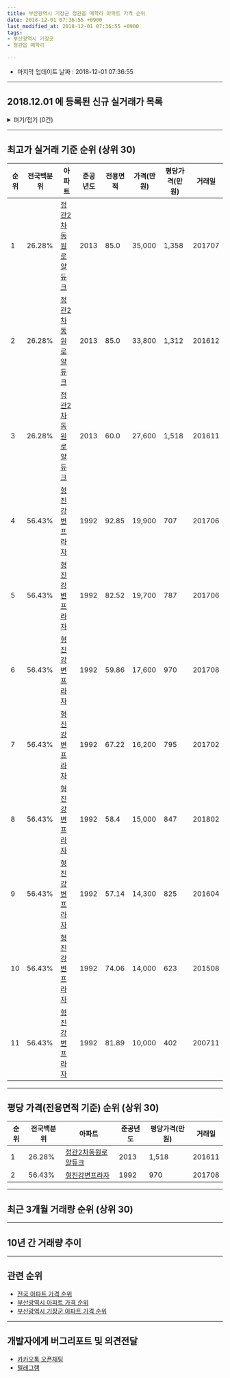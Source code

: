 ```yaml
---
title: 부산광역시 기장군 정관읍 매학리 아파트 가격 순위
date: 2018-12-01 07:36:55 +0900
last_modified_at: 2018-12-01 07:36:55 +0900
tags:
- 부산광역시 기장군
- 정관읍 매학리

---
```


* 마지막 업데이트 날짜 : 2018-12-01 07:36:55

---

## 2018.12.01 에 등록된 신규 실거래가 목록

<details>
<summary>펴기/접기 (0건)</summary>
<div markdown="1">

|아파트|전국백분위|준공년도|전용면적|가격(만원)|평당가격(만원)|거래일|
|---|---|---|---|---|---|---|
|없음|||||||


</div>
</details>

---

## 최고가 실거래 기준 순위 (상위 30)


|순위|전국백분위|아파트|준공년도|전용면적|가격(만원)|평당가격(만원)|거래일|
|---|---|---|---|---|---|---|---|
|1|26.28%|[정관2차동원로얄듀크](https://search.naver.com/search.naver?query=%EB%B6%80%EC%82%B0%EA%B4%91%EC%97%AD%EC%8B%9C+%EA%B8%B0%EC%9E%A5%EA%B5%B0+%EC%A0%95%EA%B4%80%EC%9D%8D+%EB%A7%A4%ED%95%99%EB%A6%AC+%EC%A0%95%EA%B4%802%EC%B0%A8%EB%8F%99%EC%9B%90%EB%A1%9C%EC%96%84%EB%93%80%ED%81%AC)|2013|85.0|35,000|1,358|201707|
|2|26.28%|[정관2차동원로얄듀크](https://search.naver.com/search.naver?query=%EB%B6%80%EC%82%B0%EA%B4%91%EC%97%AD%EC%8B%9C+%EA%B8%B0%EC%9E%A5%EA%B5%B0+%EC%A0%95%EA%B4%80%EC%9D%8D+%EB%A7%A4%ED%95%99%EB%A6%AC+%EC%A0%95%EA%B4%802%EC%B0%A8%EB%8F%99%EC%9B%90%EB%A1%9C%EC%96%84%EB%93%80%ED%81%AC)|2013|85.0|33,800|1,312|201612|
|3|26.28%|[정관2차동원로얄듀크](https://search.naver.com/search.naver?query=%EB%B6%80%EC%82%B0%EA%B4%91%EC%97%AD%EC%8B%9C+%EA%B8%B0%EC%9E%A5%EA%B5%B0+%EC%A0%95%EA%B4%80%EC%9D%8D+%EB%A7%A4%ED%95%99%EB%A6%AC+%EC%A0%95%EA%B4%802%EC%B0%A8%EB%8F%99%EC%9B%90%EB%A1%9C%EC%96%84%EB%93%80%ED%81%AC)|2013|60.0|27,600|1,518|201611|
|4|56.43%|[형진강변프라자](https://search.naver.com/search.naver?query=%EB%B6%80%EC%82%B0%EA%B4%91%EC%97%AD%EC%8B%9C+%EA%B8%B0%EC%9E%A5%EA%B5%B0+%EC%A0%95%EA%B4%80%EC%9D%8D+%EB%A7%A4%ED%95%99%EB%A6%AC+%ED%98%95%EC%A7%84%EA%B0%95%EB%B3%80%ED%94%84%EB%9D%BC%EC%9E%90)|1992|92.85|19,900|707|201706|
|5|56.43%|[형진강변프라자](https://search.naver.com/search.naver?query=%EB%B6%80%EC%82%B0%EA%B4%91%EC%97%AD%EC%8B%9C+%EA%B8%B0%EC%9E%A5%EA%B5%B0+%EC%A0%95%EA%B4%80%EC%9D%8D+%EB%A7%A4%ED%95%99%EB%A6%AC+%ED%98%95%EC%A7%84%EA%B0%95%EB%B3%80%ED%94%84%EB%9D%BC%EC%9E%90)|1992|82.52|19,700|787|201706|
|6|56.43%|[형진강변프라자](https://search.naver.com/search.naver?query=%EB%B6%80%EC%82%B0%EA%B4%91%EC%97%AD%EC%8B%9C+%EA%B8%B0%EC%9E%A5%EA%B5%B0+%EC%A0%95%EA%B4%80%EC%9D%8D+%EB%A7%A4%ED%95%99%EB%A6%AC+%ED%98%95%EC%A7%84%EA%B0%95%EB%B3%80%ED%94%84%EB%9D%BC%EC%9E%90)|1992|59.86|17,600|970|201708|
|7|56.43%|[형진강변프라자](https://search.naver.com/search.naver?query=%EB%B6%80%EC%82%B0%EA%B4%91%EC%97%AD%EC%8B%9C+%EA%B8%B0%EC%9E%A5%EA%B5%B0+%EC%A0%95%EA%B4%80%EC%9D%8D+%EB%A7%A4%ED%95%99%EB%A6%AC+%ED%98%95%EC%A7%84%EA%B0%95%EB%B3%80%ED%94%84%EB%9D%BC%EC%9E%90)|1992|67.22|16,200|795|201702|
|8|56.43%|[형진강변프라자](https://search.naver.com/search.naver?query=%EB%B6%80%EC%82%B0%EA%B4%91%EC%97%AD%EC%8B%9C+%EA%B8%B0%EC%9E%A5%EA%B5%B0+%EC%A0%95%EA%B4%80%EC%9D%8D+%EB%A7%A4%ED%95%99%EB%A6%AC+%ED%98%95%EC%A7%84%EA%B0%95%EB%B3%80%ED%94%84%EB%9D%BC%EC%9E%90)|1992|58.4|15,000|847|201802|
|9|56.43%|[형진강변프라자](https://search.naver.com/search.naver?query=%EB%B6%80%EC%82%B0%EA%B4%91%EC%97%AD%EC%8B%9C+%EA%B8%B0%EC%9E%A5%EA%B5%B0+%EC%A0%95%EA%B4%80%EC%9D%8D+%EB%A7%A4%ED%95%99%EB%A6%AC+%ED%98%95%EC%A7%84%EA%B0%95%EB%B3%80%ED%94%84%EB%9D%BC%EC%9E%90)|1992|57.14|14,300|825|201604|
|10|56.43%|[형진강변프라자](https://search.naver.com/search.naver?query=%EB%B6%80%EC%82%B0%EA%B4%91%EC%97%AD%EC%8B%9C+%EA%B8%B0%EC%9E%A5%EA%B5%B0+%EC%A0%95%EA%B4%80%EC%9D%8D+%EB%A7%A4%ED%95%99%EB%A6%AC+%ED%98%95%EC%A7%84%EA%B0%95%EB%B3%80%ED%94%84%EB%9D%BC%EC%9E%90)|1992|74.06|14,000|623|201508|
|11|56.43%|[형진강변프라자](https://search.naver.com/search.naver?query=%EB%B6%80%EC%82%B0%EA%B4%91%EC%97%AD%EC%8B%9C+%EA%B8%B0%EC%9E%A5%EA%B5%B0+%EC%A0%95%EA%B4%80%EC%9D%8D+%EB%A7%A4%ED%95%99%EB%A6%AC+%ED%98%95%EC%A7%84%EA%B0%95%EB%B3%80%ED%94%84%EB%9D%BC%EC%9E%90)|1992|81.89|10,000|402|200711|


---

## 평당 가격(전용면적 기준) 순위 (상위 30)


|순위|전국백분위|아파트|준공년도|평당가격(만원)|거래일|
|---|---|---|---|---|---|
|1|26.28%|[정관2차동원로얄듀크](https://search.naver.com/search.naver?query=%EB%B6%80%EC%82%B0%EA%B4%91%EC%97%AD%EC%8B%9C+%EA%B8%B0%EC%9E%A5%EA%B5%B0+%EC%A0%95%EA%B4%80%EC%9D%8D+%EB%A7%A4%ED%95%99%EB%A6%AC+%EC%A0%95%EA%B4%802%EC%B0%A8%EB%8F%99%EC%9B%90%EB%A1%9C%EC%96%84%EB%93%80%ED%81%AC)|2013|1,518|201611|
|2|56.43%|[형진강변프라자](https://search.naver.com/search.naver?query=%EB%B6%80%EC%82%B0%EA%B4%91%EC%97%AD%EC%8B%9C+%EA%B8%B0%EC%9E%A5%EA%B5%B0+%EC%A0%95%EA%B4%80%EC%9D%8D+%EB%A7%A4%ED%95%99%EB%A6%AC+%ED%98%95%EC%A7%84%EA%B0%95%EB%B3%80%ED%94%84%EB%9D%BC%EC%9E%90)|1992|970|201708|


---

## 최근 3개월 거래량 순위 (상위 30)


<div style="width:100%;">
    <canvas id="deal_count_ranking" height="250"></canvas>
</div>


<script>
new Chart(document.getElementById("deal_count_ranking"), {
    type: 'horizontalBar',
    data: {
        labels: ['정관2차동원로얄듀크'],
        datasets: [{
            label: '실거래 수',
            data: [4],
            borderColor: "rgba(255, 0, 128, 1)",
            backgroundColor: "rgba(255, 0, 128, 0.5)",
            fill: false,
        }]
    },
    options: {
        responsive: true,
        title: {
            display: true,
            text: '최근 3개월 거래량 순위'
        },
        tooltips: {
            mode: 'index',
            intersect: false,
            callbacks: {
                title: function(tooltipItems, data) {
                    return "실거래 수:";
                },
                label: function(tooltipItem, data) {
                    return data.labels[tooltipItem.index] + ": " + tooltipItem.xLabel;
                }
            }
        },
        hover: {
            mode: 'nearest',
            intersect: true
        },
        scales: {
            xAxes: [{
                display: true,
                scaleLabel: {
                    display: true,
                    labelString: '실거래 수'
                },
                ticks: {
                    suggestedMin: 0,
                }
            }],
            yAxes: [{
                display: true,
                ticks: {
                    autoSkip: false,
                    callback: function(value, index, values) {
                        if (value.length > 15)
                            return value.substr(0, 13) + "...";
                        else
                            return value;
                    }
                },
                scaleLabel: {
                    display: false,
                }
            }]
        }
    }
});

</script>


---

## 10년 간 거래량 추이


<div style="width:100%;">
    <canvas id="deal_progress" height="250"></canvas>
</div>

<script>
new Chart(document.getElementById("deal_progress"), {
    type: 'line',
    data: {
        labels: ['200812','200901','200902','200903','200904','200905','200906','200907','200908','200909','200910','200911','200912','201001','201002','201003','201004','201005','201006','201007','201008','201009','201010','201011','201012','201101','201102','201103','201104','201105','201106','201107','201108','201109','201110','201111','201112','201201','201202','201203','201204','201205','201206','201207','201208','201209','201210','201211','201212','201301','201302','201303','201304','201305','201306','201307','201308','201309','201310','201311','201312','201401','201402','201403','201404','201405','201406','201407','201408','201409','201410','201411','201412','201501','201502','201503','201504','201505','201506','201507','201508','201509','201510','201511','201512','201601','201602','201603','201604','201605','201606','201607','201608','201609','201610','201611','201612','201701','201702','201703','201704','201705','201706','201707','201708','201709','201710','201711','201712','201801','201802','201803','201804','201805','201806','201807','201808','201809','201810','201811','201812'],
        datasets: [{
            label: '실거래 수',
            pointRadius: 1,
            data: [0, 1, 0, 0, 0, 0, 0, 0, 0, 0, 2, 2, 1, 1, 2, 1, 0, 2, 2, 3, 1, 0, 1, 1, 2, 2, 1, 1, 5, 1, 1, 2, 0, 2, 0, 0, 0, 0, 1, 1, 1, 2, 2, 1, 1, 0, 0, 1, 0, 0, 0, 0, 4, 3, 1, 2, 0, 3, 6, 6, 16, 13, 12, 10, 5, 4, 1, 3, 8, 5, 5, 11, 8, 12, 5, 11, 18, 11, 15, 16, 15, 10, 21, 17, 12, 3, 5, 14, 17, 9, 11, 6, 10, 5, 18, 11, 11, 4, 4, 3, 4, 6, 7, 7, 4, 9, 5, 5, 4, 6, 5, 3, 3, 8, 2, 1, 1, 4, 1, 3, 0],
            borderColor: "rgba(255, 201, 14, 1)",
            backgroundColor: "rgba(255, 201, 14, 0.5)",
            fill: true,
        }]
    },
    options: {
        responsive: true,
        title: {
            display: true,
            text: '10년간 거래량 추이'
        },
        tooltips: {
            mode: 'index',
            intersect: false,
        },
        hover: {
            mode: 'nearest',
            intersect: true
        },
        scales: {
            xAxes: [{
                display: true,
                scaleLabel: {
                    display: true,
                    labelString: '년/월'
                }
            }],
            yAxes: [{
                display: true,
                ticks: {
                    suggestedMin: 0,
                },
                scaleLabel: {
                    display: true,
                    labelString: '실거래 수'
                }
            }]
        }
    }
});

</script>


---

## 관련 순위

- [전국 아파트 가격 순위](https://inasie.github.io/apt-ranking/전국)
- [부산광역시 아파트 가격 순위](https://inasie.github.io/apt-ranking/부산광역시)
- [부산광역시 기장군 아파트 가격 순위](https://inasie.github.io/apt-ranking/부산광역시-기장군)


---

## 개발자에게 버그리포트 및 의견전달

- [카카오톡 오픈채팅](https://open.kakao.com/o/gLJUAP4)
- [텔레그램](https://t.me/inasie)

